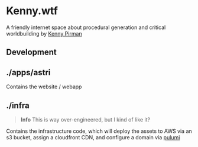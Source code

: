# Kenny.wtf

A friendly internet space about procedural generation and critical worldbuilding by [Kenny Pirman](https://twitter.com/KennyPirman)

## Development

## ./apps/astri

Contains the website / webapp

## ./infra

> **Info**
> This is way over-engineered, but I kind of like it?

Contains the infrastructure code, which will deploy the assets to AWS via an s3 bucket, assign a cloudfront CDN, and configure a domain via [pulumi](pulumi.com/)

